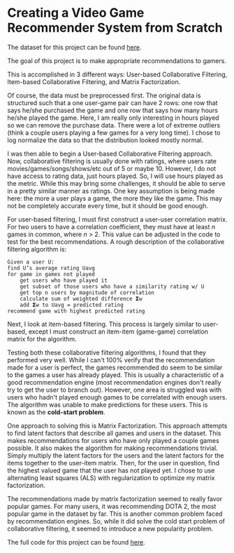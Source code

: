 # Creating a Video Game Recommender System from Scratch

The dataset for this project can be found [here](https://www.kaggle.com/tamber/steam-video-games/version/1/notebooks).

The goal of this project is to make appropriate recommendations to gamers.

This is accomplished in 3 different ways: User-based Collaborative Filtering, Item-based Collaborative Filtering, and Matrix Factorization.

Of course, the data must be preprocessed first. The original data is structured such that a one user-game pair can have 2 rows: one row that says he/she purchased the game and one row that says how many hours he/she played the game. Here, I am really only interesting in hours played so we can remove the purchase data. There were a lot of extreme outliers (think a couple users playing a few games for a very long time). I chose to log normalize the data so that the distribution looked mostly normal.

I was then able to begin a User-based Collaborative Filtering approach. Now, collaborative filtering is usually done with ratings, where users rate movies/games/songs/shows/etc out of 5 or maybe 10. However, I do not have access to rating data, just hours played. So, I will use hours played as the metric. While this may bring some challenges, it should be able to serve in a pretty similar manner as ratings. One key assumption is being made here: the more a user plays a game, the more they like the game. This may not be completely accurate every time, but it should be good enough.

For user-based filtering, I must first construct a user-user correlation matrix. For two users to have a correlation coefficient, they must have at least *n* games in common, where *n* > 2. This value can be adjusted in the code to test for the best recommendations. A rough description of the collaborative filtering algorithm is:

```
Given a user U:
find U’s average rating Uavg
for game in games not played
	get users who have played it
	get subset of those users who have a similarity rating w/ U
	get top n users by magnitude of correlation
	calculate sum of weighted difference 𝝨w
	add 𝝨w to Uavg = predicted rating
recommend game with highest predicted rating
```

Next, I look at item-based filtering. This process is largely similar to user-based, except I must construct an item-item (game-game) correlation matrix for the algorithm.

Testing both these collaborative filtering algorithms, I found that they performed very well. While I can't 100% verify that the recommendation made for a user is perfect, the games recommended do seem to be similar to the games a user has already played. This is usually a characteristic of a good recommendation engine (most recommendation engines don't really try to get the user to branch out). However, one area is struggled was with users who hadn't played enough games to be correlated with enough users. The algorithm was unable to make predictions for these users. This is known as the **cold-start problem**.

One approach to solving this is Matrix Factorization. This approach attempts to find latent factors that describe all games and users in the dataset. This makes recommendations for users who have only played a couple games possible. It also makes the algorithm for making recommendations trivial. Simply multiply the latent factors for the users and the latent factors for the items together to the user-item matrix. Then, for the user in question, find the highest valued game that the user has not played yet. I chose to use alternating least squares (ALS) with regularization to optimize my matrix factorization. 

The recommendations made by matrix factorization seemed to really favor popular games. For many users, it was recommending DOTA 2, the most popular game in the dataset by far. This is another common problem faced by recommendation engines. So, while it did solve the cold start problem of collaborative filtering, it seemed to introduce a new popularity problem.

The full code for this project can be found [here](recommenders.ipynb).
